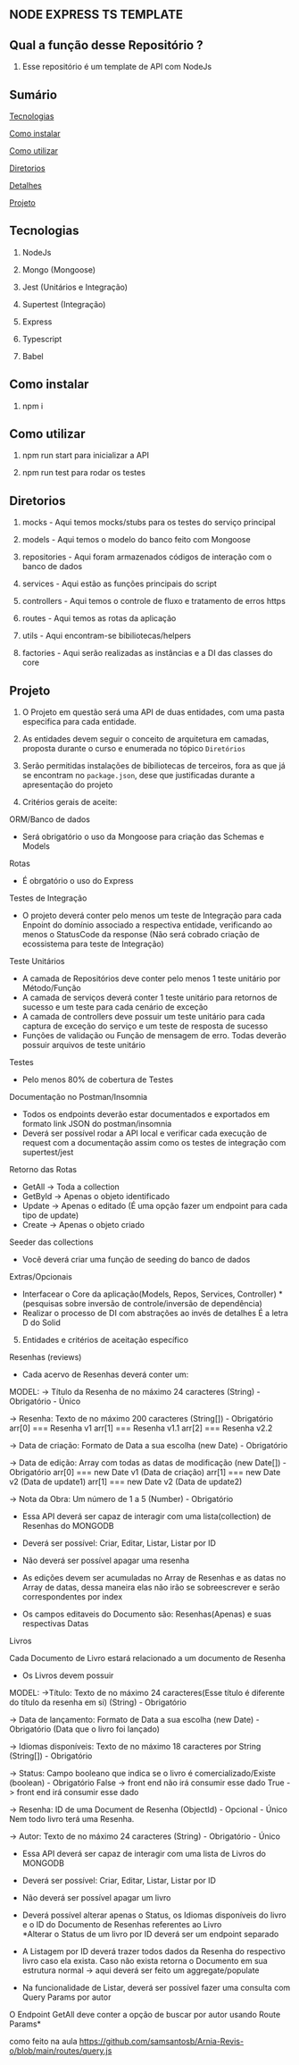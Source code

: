 ## NODE EXPRESS TS TEMPLATE

## Qual a função desse Repositório ?

1. Esse repositório é um template de API com NodeJs

## Sumário

[Tecnologias](#tecnologias)

[Como instalar](#como-instalar)

[Como utilizar](#como-utilizar)

[Diretorios](#diretorios)

[Detalhes](#detalhes)

[Projeto](#projeto)

## Tecnologias

1. NodeJs

2. Mongo (Mongoose)

3. Jest (Unitários e Integração)

4. Supertest (Integração)

5. Express

6. Typescript

7. Babel

## Como instalar

1. npm i

## Como utilizar

1. npm run start para inicializar a API

2. npm run test para rodar os testes

## Diretorios

1. mocks - Aqui temos mocks/stubs para os testes do serviço principal

2. models - Aqui temos o modelo do banco feito com Mongoose

3. repositories - Aqui foram armazenados códigos de interação com o banco de dados

4. services - Aqui estão as funções principais do script

5. controllers - Aqui temos o controle de fluxo e tratamento de erros https

6. routes - Aqui temos as rotas da aplicação

7. utils - Aqui encontram-se bibiliotecas/helpers

8. factories - Aqui serão realizadas as instâncias e a DI das classes do core

## Projeto

1. O Projeto em questão será uma API de duas entidades, com uma pasta especifica para
   cada entidade.

2. As entidades devem seguir o conceito de arquitetura em camadas, proposta durante o curso e enumerada no tópico `Diretórios`

3. Serão permitidas instalações de bibiliotecas de terceiros, fora as que já se encontram no `package.json`, dese que justificadas durante a apresentação do projeto

4. Critérios gerais de aceite:

ORM/Banco de dados

- Será obrigatório o uso da Mongoose para criação das Schemas e Models

Rotas

- É obrgatório o uso do Express

Testes de Integração

- O projeto deverá conter pelo menos um teste de Integração para cada Enpoint do
  domínio associado a respectiva entidade, verificando ao menos o StatusCode da response
  (Não será cobrado criação de ecossistema para teste de Integração)

Teste Unitários

- A camada de Repositórios deve conter pelo menos 1 teste unitário por Método/Função
- A camada de serviços deverá conter 1 teste unitário para retornos de sucesso
  e um teste para cada cenário de exceção
- A camada de controllers deve possuir um teste unitário para cada captura de exceção
  do serviço e um teste de resposta de sucesso
- Funções de validação ou Função de mensagem de erro. Todas deverão possuir arquivos de teste unitário

Testes

- Pelo menos 80% de cobertura de Testes

Documentação no Postman/Insomnia

- Todos os endpoints deverão estar documentados e exportados em formato link JSON
  do postman/insomnia
- Deverá ser possível rodar a API local e verificar cada execução de request com
  a documentação assim como os testes de integração com supertest/jest

Retorno das Rotas

- GetAll -> Toda a collection
- GetById -> Apenas o objeto identificado
- Update -> Apenas o editado (É uma opção fazer um endpoint para cada tipo de update)
- Create -> Apenas o objeto criado

Seeder das collections

- Você deverá criar uma função de seeding do banco de dados

Extras/Opcionais

- Interfacear o Core da aplicação(Models, Repos, Services, Controller)
  \*(pesquisas sobre inversão de controle/inversão de dependência)
- Realizar o processo de DI com abstrações ao invés de detalhes
  É a letra D do Solid

5. Entidades e critérios de aceitação específico

Resenhas (reviews)

- Cada acervo de Resenhas deverá conter um:

MODEL:
-> Título da Resenha de no máximo 24 caracteres (String) - Obrigatório - Único

-> Resenha: Texto de no máximo 200 caracteres (String[]) - Obrigatório
arr[0] === Resenha v1
arr[1] === Resenha v1.1
arr[2] === Resenha v2.2

-> Data de criação: Formato de Data a sua escolha (new Date) - Obrigatório

-> Data de edição: Array com todas as datas de modificação (new Date[]) - Obrigatório
arr[0] === new Date v1 (Data de criação)
arr[1] === new Date v2 (Data de update1)
arr[1] === new Date v2 (Data de update2)

-> Nota da Obra: Um número de 1 a 5 (Number) - Obrigatório

- Essa API deverá ser capaz de interagir com uma lista(collection) de Resenhas do MONGODB

- Deverá ser possível: Criar, Editar, Listar, Listar por ID

- Não deverá ser possível apagar uma resenha

- As edições devem ser acumuladas no Array de Resenhas e as datas no Array de datas,
  dessa maneira elas não irão se sobreescrever e serão correspondentes por index

- Os campos editaveis do Documento são: Resenhas(Apenas) e suas respectivas Datas

Livros

Cada Documento de Livro estará relacionado a um documento de Resenha

- Os Livros devem possuir

MODEL:
->Título: Texto de no máximo 24 caracteres(Esse título é diferente do título
da resenha em si) (String) - Obrigatório

-> Data de lançamento: Formato de Data a sua escolha (new Date) - Obrigatório
(Data que o livro foi lançado)

-> Idiomas disponíveis: Texto de no máximo 18 caracteres por String (String[]) - Obrigatório

-> Status: Campo booleano que indica se o livro é comercializado/Existe (boolean) - Obrigatório
False -> front end não irá consumir esse dado
True -> front end irá consumir esse dado

-> Resenha: ID de uma Document de Resenha (ObjectId) - Opcional - Único
Nem todo livro terá uma Resenha.

-> Autor: Texto de no máximo 24 caracteres (String) - Obrigatório - Único

- Essa API deverá ser capaz de interagir com uma lista de Livros do MONGODB

- Deverá ser possível: Criar, Editar, Listar, Listar por ID

- Não deverá ser possível apagar um livro

- Deverá possível alterar apenas o Status, os Idiomas disponíveis do livro e
  o ID do Documento de Resenhas referentes ao Livro  
  \*Alterar o Status de um livro por ID deverá ser um endpoint separado

- A Listagem por ID deverá trazer todos dados da Resenha do respectivo livro caso
  ela exista. Caso não exista retorna o Documento em sua estrutura normal
  -> aqui deverá ser feito um aggregate/populate

- Na funcionalidade de Listar, deverá ser possível fazer uma consulta com Query Params
  por autor

O Endpoint GetAll deve conter a opção de buscar por autor usando Route Params*

como feito na aula https://github.com/samsantosb/Arnia-Revis-o/blob/main/routes/query.js
